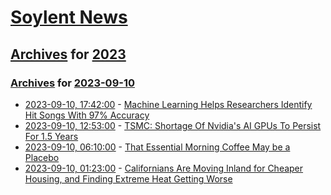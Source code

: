 # [Soylent News](../../../README.md)

## [Archives](../../index.md) for [2023](../index.md)

### [Archives](../../index.md) for [2023-09-10](index.md)

* [2023-09-10, 17:42:00](https://soylentnews.org/article.pl?sid=23/09/09/0752258&from=rss) - [Machine Learning Helps Researchers Identify Hit Songs With 97% Accuracy](https://soylentnews.org/article.pl?sid=23/09/09/0752258&from=rss)
* [2023-09-10, 12:53:00](https://soylentnews.org/article.pl?sid=23/09/09/0750225&from=rss) - [TSMC: Shortage Of Nvidia's AI GPUs To Persist For 1.5 Years](https://soylentnews.org/article.pl?sid=23/09/09/0750225&from=rss)
* [2023-09-10, 06:10:00](https://soylentnews.org/article.pl?sid=23/09/09/0742212&from=rss) - [That Essential Morning Coffee May be a Placebo](https://soylentnews.org/article.pl?sid=23/09/09/0742212&from=rss)
* [2023-09-10, 01:23:00](https://soylentnews.org/article.pl?sid=23/09/09/0141238&from=rss) - [Californians Are Moving Inland for Cheaper Housing, and Finding Extreme Heat Getting Worse](https://soylentnews.org/article.pl?sid=23/09/09/0141238&from=rss)
